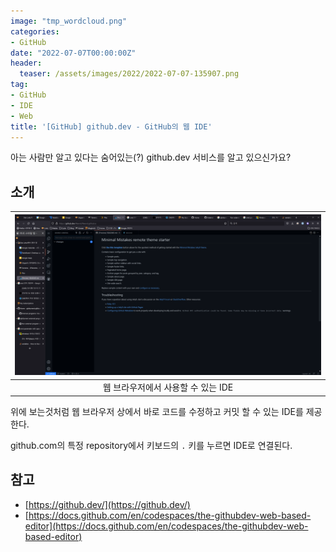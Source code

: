 ```yaml
---
image: "tmp_wordcloud.png"
categories:
- GitHub
date: "2022-07-07T00:00:00Z"
header:
  teaser: /assets/images/2022/2022-07-07-135907.png
tag:
- GitHub
- IDE
- Web
title: '[GitHub] github.dev - GitHub의 웹 IDE'
---
```


아는 사람만 알고 있다는 숨어있는(?) github.dev 서비스를 알고 있으신가요?

## 소개

|![/assets/images/2022/2022-07-07-135907.png](/assets/images/2022/2022-07-07-135907.png)|
|:---:|
|웹 브라우저에서 사용할 수 있는 IDE|

위에 보는것처럼 웹 브라우저 상에서 바로 코드를 수정하고 커밋 할 수 있는 IDE를 제공 한다.

github.com의 특정 repository에서 키보드의 `.` 키를 누르면 IDE로 연결된다.

## 참고

* [https://github.dev/](https://github.dev/)
* [https://docs.github.com/en/codespaces/the-githubdev-web-based-editor](https://docs.github.com/en/codespaces/the-githubdev-web-based-editor)
